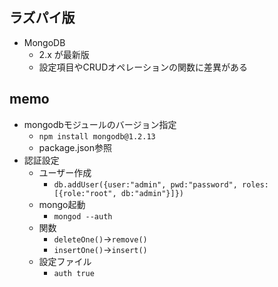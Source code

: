 ## ラズパイ版
- MongoDB
  - 2.x が最新版
  - 設定項目やCRUDオペレーションの関数に差異がある
## memo
- mongodbモジュールのバージョン指定
  - `npm install mongodb@1.2.13`
  - package.json参照
- 認証設定
  - ユーザー作成
    - `db.addUser({user:"admin", pwd:"password", roles:[{role:"root", db:"admin"}]})`
  - mongo起動
    - `mongod --auth`
  - 関数
    - `deleteOne()`→`remove()`
    - `insertOne()`→`insert()`
  - 設定ファイル
    - `auth true`
